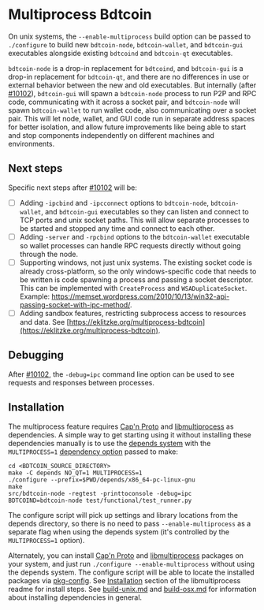 # Multiprocess Bdtcoin

On unix systems, the `--enable-multiprocess` build option can be passed to `./configure` to build new `bdtcoin-node`, `bdtcoin-wallet`, and `bdtcoin-gui` executables alongside existing `bdtcoind` and `bdtcoin-qt` executables.

`bdtcoin-node` is a drop-in replacement for `bdtcoind`, and `bdtcoin-gui` is a drop-in replacement for `bdtcoin-qt`, and there are no differences in use or external behavior between the new and old executables. But internally (after [#10102](https://github.com/bdtchain/bdtcoin/pull/10102)), `bdtcoin-gui` will spawn a `bdtcoin-node` process to run P2P and RPC code, communicating with it across a socket pair, and `bdtcoin-node` will spawn `bdtcoin-wallet` to run wallet code, also communicating over a socket pair. This will let node, wallet, and GUI code run in separate address spaces for better isolation, and allow future improvements like being able to start and stop components independently on different machines and environments.

## Next steps

Specific next steps after [#10102](https://github.com/bdtchain/bdtcoin/pull/10102) will be:

- [ ] Adding `-ipcbind` and `-ipcconnect` options to `bdtcoin-node`, `bdtcoin-wallet`, and `bdtcoin-gui` executables so they can listen and connect to TCP ports and unix socket paths. This will allow separate processes to be started and stopped any time and connect to each other.
- [ ] Adding `-server` and `-rpcbind` options to the `bdtcoin-wallet` executable so wallet processes can handle RPC requests directly without going through the node.
- [ ] Supporting windows, not just unix systems. The existing socket code is already cross-platform, so the only windows-specific code that needs to be written is code spawning a process and passing a socket descriptor. This can be implemented with `CreateProcess` and `WSADuplicateSocket`. Example: https://memset.wordpress.com/2010/10/13/win32-api-passing-socket-with-ipc-method/.
- [ ] Adding sandbox features, restricting subprocess access to resources and data. See [https://eklitzke.org/multiprocess-bdtcoin](https://eklitzke.org/multiprocess-bdtcoin).

## Debugging

After [#10102](https://github.com/bdtchain/bdtcoin/pull/10102), the `-debug=ipc` command line option can be used to see requests and responses between processes.

## Installation

The multiprocess feature requires [Cap'n Proto](https://capnproto.org/) and [libmultiprocess](https://github.com/chaincodelabs/libmultiprocess) as dependencies. A simple way to get starting using it without installing these dependencies manually is to use the [depends system](../depends) with the `MULTIPROCESS=1` [dependency option](../depends#dependency-options) passed to make:

```
cd <BDTCOIN_SOURCE_DIRECTORY>
make -C depends NO_QT=1 MULTIPROCESS=1
./configure --prefix=$PWD/depends/x86_64-pc-linux-gnu
make
src/bdtcoin-node -regtest -printtoconsole -debug=ipc
BDTCOIND=bdtcoin-node test/functional/test_runner.py
```

The configure script will pick up settings and library locations from the depends directory, so there is no need to pass `--enable-multiprocess` as a separate flag when using the depends system (it's controlled by the `MULTIPROCESS=1` option).

Alternately, you can install [Cap'n Proto](https://capnproto.org/) and [libmultiprocess](https://github.com/chaincodelabs/libmultiprocess) packages on your system, and just run `./configure --enable-multiprocess` without using the depends system. The configure script will be able to locate the installed packages via [pkg-config](https://www.freedesktop.org/wiki/Software/pkg-config/). See [Installation](https://github.com/chaincodelabs/libmultiprocess#installation) section of the libmultiprocess readme for install steps. See [build-unix.md](build-unix.md) and [build-osx.md](build-osx.md) for information about installing dependencies in general.
